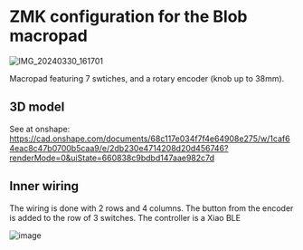 # ZMK configuration for the Blob macropad

![IMG_20240330_161701](https://github.com/sapristi/zmk_blob_shield/assets/901257/f4469e2b-11ef-4c4d-af64-007a4253aace)


Macropad featuring 7 swtiches, and a rotary encoder (knob up to 38mm).

## 3D model

See at onshape:  https://cad.onshape.com/documents/68c117e034f7f4e64908e275/w/1caf64eac8c47b0700b5caa9/e/2db230e4714208d20d456746?renderMode=0&uiState=660838c9bdbd147aae982c7d

## Inner wiring

The wiring is done with 2 rows and 4 columns. The button from the encoder is added to the row of 3 switches. The controller is a Xiao BLE

![image](https://github.com/sapristi/zmk_blob_shield/assets/901257/341153a0-1f8d-44e0-b508-df2e47fc8047)
